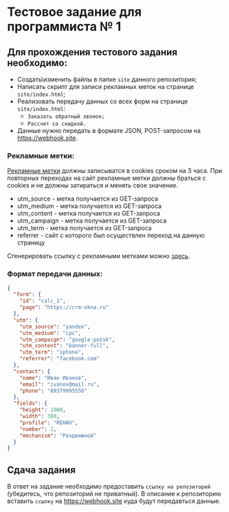 # Тестовое задание для программиста № 1
## Для прохождения тестового задания необходимо:
* Создать\изменить файлы в папке `site` данного репозитория;
* Написать скрипт для записи рекламных меток на странице `site/index.html`;
* Реализовать передачу данных со всех форм на странице `site/index.html`:
  * `Заказать обратный звонок;`
  * `Рассчет со скидкой.`
* Данные нужно передать в формате JSON, POST-запросом на https://webhook.site.
### Рекламные метки:
[Рекламные метки](https://ru.wikipedia.org/wiki/UTM-%D0%BC%D0%B5%D1%82%D0%BA%D0%B8) должны записыватся в cookies сроком на 3 часа.
При повторных переходах на сайт рекламные метки должны браться с cookies и не должны затираться и менять свое значение.


* utm_source - метка получается из GET-запроса
* utm_medium - метка получается из GET-запроса
* utm_content - метка получается из GET-запроса
* utm_campaign - метка получается из GET-запроса
* utm_term - метка получается из GET-запроса
* referrer - сайт с которого был осуществлен переход на данную страницу

Сгенерировать ссылку с рекламными метками можно [здесь](https://tools.yaroshenko.by/utm.php).

### Формат передачи данных:
```json
{
  "form": {
    "id": "calc_1",
    "page": "https://crm-okna.ru"
  },
  "utm": {
    "utm_source": "yandex",
    "utm_medium": "cpc",
    "utm_campaign": "google-poisk",
    "utm_content": "banner-full",
    "utm_term": "iphone",
    "referrer": "facebook.com"
  },
  "contact": {
    "name": "Иван Иванов",
    "email": "ivanov@mail.ru",
    "phone": "89379995556"
  },
  "fields": {
    "height": 1000,
    "width": 300,
    "profile": "REHAU",
    "number": 2,
    "mechanism": "Раздвижной"
  }
}
```
## Сдача задания
В ответ на задание необходимо предоставить `ссылку на репозиторий` (убедитесь, что репозиторий не приватный).
В описание к репозиторию вставить `ссылку` на https://webhook.site куда будут передавться данные.
